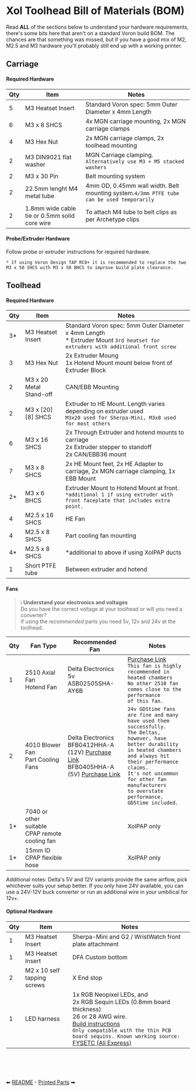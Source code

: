 # Xol Toolhead Bill of Materials (BOM)
Read **ALL** of the sections below to understand your hardware requirements, there's some bits here that aren't on a standard Voron build BOM.
The chances are that something was missed, but if you have a good mix of M2, M2.5 and M3 hardware you'll probably still end up with a working printer.

## Carriage

#### Required Hardware
| Qty | Item                                          | Notes                                                                                     |
| --- | --------------------------------------------- | ----------------------------------------------------------------------------------------- |
| 5   | M3 Heatset Insert                             | Standard Voron spec: 5mm Outer Diameter x 4mm Length                                      |
| 6   | M3 x 8 SHCS                                   | 4x MGN carriage mounting, 2x MGN carriage clamps                                          |
| 4   | M3 Hex Nut                                    | 2x MGN carriage clamps, 2x toolhead mounting                                              |
| 2   | M3 DIN9021 flat washer  | MGN Carriage clamping. `Alternatively use M3 + M5 stacked washers`                                                                  |
| 2   | M3 x 30 Pin                                   | Belt mounting system                                                                      |
| 2   | 22.5mm lenght M4 metal tube                   | 4mm OD, 0.45mm wall width. Belt mounting system.`4/3mm PTFE tube can be used temporarily` |
| 2   | 1.8mm wide cable tie or 0.5mm solid core wire | To attach M4 tube to belt clips as per Archetype clips                                    |

#### Probe/Extruder Hardware
Follow probe or extruder instructions for required hardware.

`* If using Voron Design TAP RC8+ it is recommended to replace the two M3 x 50 SHCS with M3 x 50 BHCS to improve build plate clearance.`

## Toolhead

#### Required Hardware
| Qty | Item                    | Notes                                                                                                                               |
| --- | ----------------------- | ----------------------------------------------------------------------------------------------------------------------------------- |
| 3*  | M3 Heatset Insert       | Standard Voron spec: 5mm Outer Diameter x 4mm Length <br/> * Extruder Mount `3rd heatset for extruders with additional front screw` |
| 3   | M3 Hex Nut              | 2x Extruder Moung <br/>1x Hotend Mount mount below front of Extruder Block                                                                                         |
| 2   | M3 x 20 Metal Stand-off | CAN/EBB Mounting                                                                                                                    |
| 2   | M3 x [20][8] SHCS       | Extruder to HE Mount. Length varies depending on extruder used <br/> `M3x20 used for Sherpa-Mini, M3x8 used for most others`        |
| 6   | M3 x 16 SHCS            | 2x Through Extruder and hotend mounts to carriage <br />2x Extruder stepper to standoff <br/>2x CAN/EBB36 mount                     |
| 7   | M3 x 8 SHCS             | 2x HE Mount feet, 2x HE Adapter to carriage, 2x MGN carriage clamping, 1x EBB Mount                                                 |
| 2*  | M3 x 6 BHCS             | Extruder Mount to Hotend Mount at front. `*additional 1 if using extruder with front faceplate that includes extra point.`          |
| 4   | M2.5 x 16 SHCS          | HE Fan                                                                                                                       |
| 4   | M2.5 x 8 SHCS           | Part cooling fan mounting                                                                                                           |
| 4*  | M2.5 x 8 SHCS           | *additional to above if using XolPAP ducts                                                                                          |
| 1   | Short PTFE tube         | Between extruder and hotend                                                                                                         |

#### Fans
> :information_source: **Understand your electronics and voltages** <br/>
> Do you have the correct voltage at your toolhead or will you need a converter?<br/>
> If using the _recommended_ parts you need 5v, 12v and 24v at the toolhead.

| Qty | Fan Type                                       | Recommended Fan                                                                                                                                                                                                                                                                                       | Notes                                                                                                                                                                                                                                                                                      |
| --- | ---------------------------------------------- | ----------------------------------------------------------------------------------------------------------------------------------------------------------------------------------------------------------------------------------------------------------------------------------------------------- | ------------------------------------------------------------------------------------------------------------------------------------------------------------------------------------------------------------------------------------------------------------------------------------------ |
| 1   | 2510 Axial Fan <br/> Hotend Fan                | Delta Electronics 5v <br/> ASB02505SHA-AY6B                                                                                                                                                                                                                                                           | <a href="https://www.digikey.com/en/products/detail/delta-electronics/ASB02505SHA-AY6B/7491489">Purchase Link</a> <br/> `This fan is highly recommended in heated chambers`<br/>`No other 2510 fan comes close to the performance`<br/>`of this fan.`                                      |
| 2   | 4010 Blower Fan <br/> Part Cooling Fans        | Delta Electronics <br/> BFB0412HHA-A (12V) <a href="https://www.digikey.com/en/products/detail/delta-electronics/BFB0412HHA-A/2560487">Purchase Link</a> <br/> BFB0405HHA-A (5V)  <a href="https://www.digikey.com/en/products/detail/delta-electronics/BFB0405HHA-A/1014444">Purchase Link</a> <br/> | `24v GDStime fans are fine and many have used them successfully.`<br/>`The Deltas, however, have better durability`<br/>`in heated chambers and always hit their performance claims.`<br/>`It's not uncommon for other fan manufacturers`<br/>`to overstate performance, GDStime included.` |
| 1*  | 7040 or other suitable CPAP remote cooling fan |                                                                                                                                                                                                                                                                                                       | XolPAP only                                                                                                                                                                                                                                                                                |
| 1*  | 15mm ID CPAP flexible hose                     |                                                                                                                                                                                                                                                                                                       | XolPAP only                                                                                                                                                                                                                                                                                |

Additional notes: Delta's 5V and 12V variants provide the same airflow, pick whichever suits your setup better. If you only have 24V available, you can use a 24V-12V buck converter or run an additional wire in your umbilical for 12v+.

#### Optional Hardware
| Qty | Item                        | Notes                                                                                                                                          |
| --- | --------------------------- | ---------------------------------------------------------------------------------------------------------------------------------------------- |
| 1   | M3 Heatset Insert           | Sherpa-Mini and G2 / WristWatch front plate attachment                                                                                         |
| 1   | M3 Heatset Insert           | DFA Custom bottom                                                                                                                              |
| 2   | M2 x 10 self tapping screws | X End stop                                                                                                                                     |
| 1   | LED harness                 | 1x RGB Neopixel LEDs, and <br/> 2x RGB Sequin LEDs (0.8mm board thickness) <br/> 26 or 28 AWG wire. <br/> [Build instructions](led_harness.md)<br/>`Only compatible with the thin PCB board sequins. Known working source:` [FYSETC (Ali Express)](https://www.aliexpress.com/item/1005006023213341.html) |

<br/><br/><br/><br/>
⬅ [README](README.md) - [Printed Parts](printing.md) ➡
